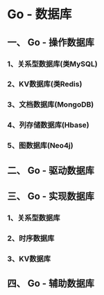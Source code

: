 # Go - 数据库

## 一、 Go - 操作数据库

### 1、关系型数据库(类MySQL)

### 2、KV数据库(类Redis)

### 3、文档数据库(MongoDB)

### 4、列存储数据库(Hbase)

### 5、图数据库(Neo4j)

## 二、  Go - 驱动数据库 

## 三、  Go - 实现数据库

### 1、关系型数据库

### 2、时序数据库

### 3、KV数据库

## 四、  Go - 辅助数据库

